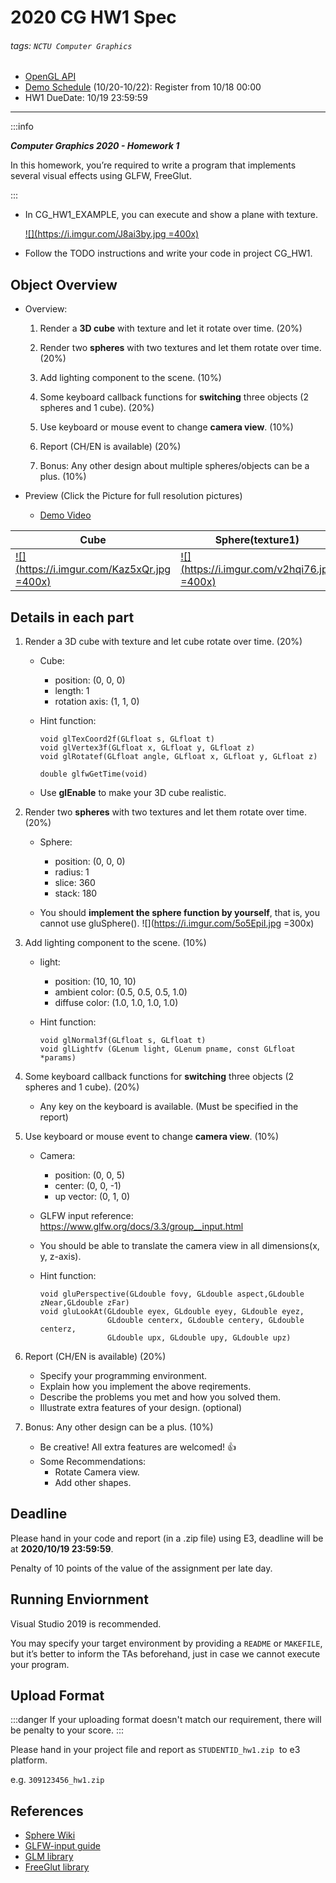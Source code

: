 # 2020 CG HW1 Spec
###### tags: `NCTU Computer Graphics`

* [OpenGL API](https://rb.gy/ocp4jq)
* [Demo Schedule](https://rb.gy/0wwthz) (10/20-10/22): Register from 10/18 00:00
* HW1 DueDate: 10/19 23:59:59
---

:::info

***Computer Graphics 2020 - Homework 1***

In this homework, you’re required to write a program that implements several visual effects using GLFW, FreeGlut.

:::

* In CG_HW1_EXAMPLE, you can execute and show a plane with texture.

    [![](https://i.imgur.com/J8ai3by.jpg =400x)](https://i.imgur.com/J8ai3by.jpg)

* Follow the TODO instructions and write your code in project CG_HW1.



## Object Overview

* Overview:

    1. Render a **3D cube** with texture and let it rotate over time. (20%)

    2. Render two **spheres** with two textures and let them rotate over time. (20%)
    
    3. Add lighting component to the scene. (10%)
    
    4. Some keyboard callback functions for **switching** three objects (2 spheres and 1 cube). (20%)

    5. Use keyboard or mouse event to change **camera view**. (10%)

    6. Report (CH/EN is available) (20%)
    
    7. Bonus: Any other design about multiple spheres/objects can be a plus. (10%)

* Preview (Click the Picture for full resolution pictures)
    * [Demo Video](https://rb.gy/zericx)

| Cube | Sphere(texture1) | Sphere(texture2) |
| -------- | -------- | -------- |
|[![](https://i.imgur.com/Kaz5xQr.jpg =400x)](https://i.imgur.com/Kaz5xQr.jpg) | [![](https://i.imgur.com/v2hqi76.jpg =400x)](https://i.imgur.com/v2hqi76.jpg) |[![](https://i.imgur.com/gn9Dfnl.jpg =400x)](https://i.imgur.com/gn9Dfnl.jpg) |


## Details in each part

1. Render a 3D cube with texture and let cube rotate over time. (20%)
    * Cube:
        * position: (0, 0, 0)
        * length: 1
        * rotation axis: (1, 1, 0)

    * Hint function:
        ```
        void glTexCoord2f(GLfloat s, GLfloat t)
        void glVertex3f(GLfloat x, GLfloat y, GLfloat z)
        void glRotatef(GLfloat angle, GLfloat x, GLfloat y, GLfloat z)
        
        double glfwGetTime(void)
        ```
    * Use **glEnable** to make your 3D cube realistic.


2. Render two **spheres** with two textures and let them rotate over time. (20%)
    * Sphere:
        * position: (0, 0, 0)
        * radius: 1
        * slice: 360
        * stack: 180

    * You should **implement the sphere function by yourself**, that is, you cannot use gluSphere().
    ![](https://i.imgur.com/5o5EpiI.jpg =300x)



3. Add lighting component to the scene. (10%)
    * light:
        * position: (10, 10, 10)
        * ambient color: (0.5, 0.5, 0.5, 1.0)
        * diffuse color: (1.0, 1.0, 1.0, 1.0)

    * Hint function:
        ```
        void glNormal3f(GLfloat s, GLfloat t)
        void glLightfv (GLenum light, GLenum pname, const GLfloat *params)
        ```


4. Some keyboard callback functions for **switching** three objects (2 spheres and 1 cube). (20%)

    * Any key on the keyboard is available. (Must be specified in the report)
 



5. Use keyboard or mouse event to change **camera view**. (10%)
    * Camera:
        * position: (0, 0, 5)
        * center: (0, 0, -1)
        * up vector: (0, 1, 0)

    * GLFW input reference:
    https://www.glfw.org/docs/3.3/group__input.html

    * You should be able to translate the camera view in all dimensions(x, y, z-axis).

    * Hint function:
        ```
        void gluPerspective(GLdouble fovy, GLdouble aspect,GLdouble zNear,GLdouble zFar)
        void gluLookAt(GLdouble eyex, GLdouble eyey, GLdouble eyez,
                       GLdouble centerx, GLdouble centery, GLdouble centerz,
                       GLdouble upx, GLdouble upy, GLdouble upz)
        ```






6. Report (CH/EN is available) (20%)
    * Specify your programming environment.
    * Explain how you implement the above reqirements. 
    * Describe the problems you met and how you solved them.
    * Illustrate extra features of your design. (optional)






7. Bonus: Any other design can be a plus. (10%)
    * Be creative! All extra features are welcomed! :+1: 
    * Some Recommendations:
        * Rotate Camera view.
        * Add other shapes.



## Deadline

Please hand in your code and report (in a .zip file) using E3, deadline will be at **2020/10/19 23:59:59**.

Penalty of 10 points of the value of the assignment per late day. 

## Running Enviornment

Visual Studio 2019 is recommended.

You may specify your target environment by providing a ```README``` or ```MAKEFILE```, but it’s better to inform the TAs beforehand, just in case we cannot execute your program.

## Upload Format

:::danger
If your uploading format doesn't match our requirement, there will be penalty to your score.
:::

Please hand in your project file and report as ```STUDENTID_hw1.zip``` ​ to e3 platform.

e.g. ```309123456_hw1.zip```

## References

* [Sphere Wiki](https://en.wikipedia.org/wiki/Sphere)
* [GLFW-input guide](https://www.glfw.org/docs/latest/input_guide.html)
* [GLM library](https://openframeworks.cc/documentation/glm/)
* [FreeGlut library](http://freeglut.sourceforge.net/docs/api.php)



